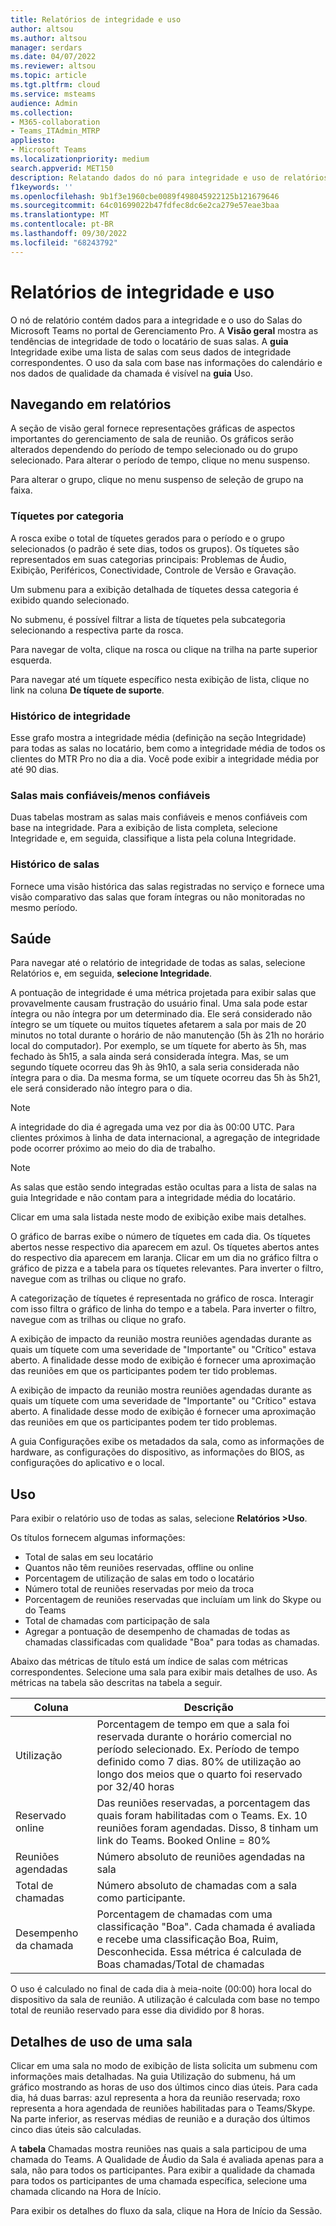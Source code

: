 ```yaml
---
title: Relatórios de integridade e uso
author: altsou
ms.author: altsou
manager: serdars
ms.date: 04/07/2022
ms.reviewer: altsou
ms.topic: article
ms.tgt.pltfrm: cloud
ms.service: msteams
audience: Admin
ms.collection:
- M365-collaboration
- Teams_ITAdmin_MTRP
appliesto:
- Microsoft Teams
ms.localizationpriority: medium
search.appverid: MET150
description: Relatando dados do nó para integridade e uso de relatórios
f1keywords: ''
ms.openlocfilehash: 9b1f3e1960cbe0089f498045922125b121679646
ms.sourcegitcommit: 64c01699022b47fdfec8dc6e2ca279e57eae3baa
ms.translationtype: MT
ms.contentlocale: pt-BR
ms.lasthandoff: 09/30/2022
ms.locfileid: "68243792"
---
```

# <a name="health-and-usage-reports"></a>Relatórios de integridade e uso

O nó de relatório contém dados para a integridade e o uso do Salas do Microsoft Teams no portal de Gerenciamento Pro. A **Visão geral** mostra as tendências de integridade de todo o locatário de suas salas. A **guia** Integridade exibe uma lista de salas com seus dados de integridade correspondentes. O uso da sala com base nas informações do calendário e nos dados de qualidade da chamada é visível na **guia** Uso.

## <a name="navigating-reports"></a>Navegando em relatórios

<!--![A screenshot of active tickets bar graph](../media/health-and-usage-002new.png)-->

A seção de visão geral fornece representações gráficas de aspectos importantes do gerenciamento de sala de reunião. Os gráficos serão alterados dependendo do período de tempo selecionado ou do grupo selecionado. Para alterar o período de tempo, clique no menu suspenso.

<!--!![A screenshot of a menu to choose a day](../media/health-and-usage-004.png)-->

Para alterar o grupo, clique no menu suspenso de seleção de grupo na faixa.

<!--!![A screenshot of the banner menu auto-generated](../media/health-and-usage-005.png)-->
### <a name="tickets-by-category"></a>Tíquetes por categoria

A rosca exibe o total de tíquetes gerados para o período e o grupo selecionados (o padrão é sete dias, todos os grupos). Os tíquetes são representados em suas categorias principais: Problemas de Áudio, Exibição, Periféricos, Conectividade, Controle de Versão e Gravação.

<!--!![A screenshot of pie chart tickets by category](../media/health-and-usage-006.png)-->

Um submenu para a exibição detalhada de tíquetes dessa categoria é exibido quando selecionado.

<!--!![A screenshot of tickets and versioning side by side](../media/health-and-usage-007.png)-->

No submenu, é possível filtrar a lista de tíquetes pela subcategoria selecionando a respectiva parte da rosca. 

<!--!![A screenshot tickets by subcategory automatically generated](../media/health-and-usage-008.png)-->

Para navegar de volta, clique na rosca ou clique na trilha na parte superior esquerda.

Para navegar até um tíquete específico nesta exibição de lista, clique no link na coluna **De tíquete de suporte**.

<!--### Ticket history

The ticket history graph shows a comparison of incidents assigned to you or Microsoft over the specified time period.

> [!NOTE]
> If a ticket changes owner in a day, whoever owns the assignment for the majority of that day will have the ticket counted towards them. For example, if you assign the ticket to Microsoft early in the day, the ticket counts towards **Assigned to Microsoft** for the day.

<!--![A screen shot of Tickets history by different periods](../media/health-and-usage-009.png)-->

### <a name="health-history"></a>Histórico de integridade

Esse grafo mostra a integridade média (definição na seção Integridade) para todas as salas no locatário, bem como a integridade média de todos os clientes do MTR Pro no dia a dia. Você pode exibir a integridade média por até 90 dias.

<!--!![A screenshot of rooms health and average health](../media/health-and-usage-010.png)-->

### <a name="most-reliableleast-reliable-rooms"></a>Salas mais confiáveis/menos confiáveis

Duas tabelas mostram as salas mais confiáveis e menos confiáveis com base na integridade. Para a exibição de lista completa, selecione Integridade e, em seguida, classifique a lista pela coluna Integridade.

### <a name="rooms-history"></a>Histórico de salas

Fornece uma visão histórica das salas registradas no serviço e fornece uma visão comparativo das salas que foram íntegras ou não monitoradas no mesmo período.

## <a name="health"></a>Saúde

Para navegar até o relatório de integridade de todas as salas, selecione Relatórios e, em seguida,  **selecione Integridade**.

<!--!![A screenshot of a Reports health percentage](../media/health-and-usage-001.png)-->

A pontuação de integridade é uma métrica projetada para exibir salas que provavelmente causam frustração do usuário final. Uma sala pode estar íntegra ou não íntegra por um determinado dia. Ele será considerado não íntegro se um tíquete ou muitos tíquetes afetarem a sala por mais de 20 minutos no total durante o horário de não manutenção (5h às 21h no horário local do computador). Por exemplo, se um tíquete for aberto às 5h, mas fechado às 5h15, a sala ainda será considerada íntegra. Mas, se um segundo tíquete ocorreu das 9h às 9h10, a sala seria considerada não íntegra para o dia. Da mesma forma, se um tíquete ocorreu das 5h às 5h21, ele será considerado não íntegro para o dia.

> [!NOTE]
> A integridade do dia é agregada uma vez por dia às 00:00 UTC. Para clientes próximos à linha de data internacional, a agregação de integridade pode ocorrer próximo ao meio do dia de trabalho.

> [!NOTE]
> As salas que estão sendo integradas estão ocultas para a lista de salas na guia Integridade e não contam para a integridade média do locatário.

Clicar em uma sala listada neste modo de exibição exibe mais detalhes.

O gráfico de barras exibe o número de tíquetes em cada dia. Os tíquetes abertos nesse respectivo dia aparecem em azul. Os tíquetes abertos antes do respectivo dia aparecem em laranja. Clicar em um dia no gráfico filtra o gráfico de pizza e a tabela para os tíquetes relevantes. Para inverter o filtro, navegue com as trilhas ou clique no grafo.

A categorização de tíquetes é representada no gráfico de rosca. Interagir com isso filtra o gráfico de linha do tempo e a tabela. Para inverter o filtro, navegue com as trilhas ou clique no grafo.

<!--!![A screenshot of a Reports health bar graph](../media/health-and-usage-014.png)-->

A exibição de impacto da reunião mostra reuniões agendadas durante as quais um tíquete com uma severidade de "Importante" ou "Crítico" estava aberto. A finalidade desse modo de exibição é fornecer uma aproximação das reuniões em que os participantes podem ter tido problemas.

A exibição de impacto da reunião mostra reuniões agendadas durante as quais um tíquete com uma severidade de "Importante" ou "Crítico" estava aberto. A finalidade desse modo de exibição é fornecer uma aproximação das reuniões em que os participantes podem ter tido problemas.

<!--![A screenshot of a Reports meeting impact](../media/health-and-usage-015.png)-->

A guia Configurações exibe os metadados da sala, como as informações de hardware, as configurações do dispositivo, as informações do BIOS, as configurações do aplicativo e o local.

## <a name="usage"></a>Uso

Para exibir o relatório uso de todas as salas, selecione **Relatórios >Uso**.

<!--!![A screenshot of all rooms' usage by health](../media/health-and-usage-011.png)-->

Os títulos fornecem algumas informações:

- Total de salas em seu locatário
- Quantos não têm reuniões reservadas, offline ou online
- Porcentagem de utilização de salas em todo o locatário
- Número total de reuniões reservadas por meio da troca
- Porcentagem de reuniões reservadas que incluíam um link do Skype ou do Teams
- Total de chamadas com participação de sala
- Agregar a pontuação de desempenho de chamadas de todas as chamadas classificadas com qualidade "Boa" para todas as chamadas. 

Abaixo das métricas de título está um índice de salas com métricas correspondentes. Selecione uma sala para exibir mais detalhes de uso. As métricas na tabela são descritas na tabela a seguir.

|Coluna|Descrição|
|---|---|
|Utilização|Porcentagem de tempo em que a sala foi reservada durante o horário comercial no período selecionado. Ex. Período de tempo definido como 7 dias. 80% de utilização ao longo dos meios que o quarto foi reservado por 32/40 horas|
|Reservado online|Das reuniões reservadas, a porcentagem das quais foram habilitadas com o Teams. Ex. 10 reuniões foram agendadas. Disso, 8 tinham um link do Teams. Booked Online = 80%|
|Reuniões agendadas|Número absoluto de reuniões agendadas na sala|
|Total de chamadas|Número absoluto de chamadas com a sala como participante.|
Desempenho da chamada|Porcentagem de chamadas com uma classificação "Boa". Cada chamada é avaliada e recebe uma classificação Boa, Ruim, Desconhecida. Essa métrica é calculada de Boas chamadas/Total de chamadas|

O uso é calculado no final de cada dia à meia-noite (00:00) hora local do dispositivo da sala de reunião. A utilização é calculada com base no tempo total de reunião reservado para esse dia dividido por 8 horas.

## <a name="usage-details-of-a-room"></a>Detalhes de uso de uma sala

Clicar em uma sala no modo de exibição de lista solicita um submenu com informações mais detalhadas. Na guia Utilização do submenu, há um gráfico mostrando as horas de uso dos últimos cinco dias úteis. Para cada dia, há duas barras: azul representa a hora da reunião reservada; roxo representa a hora agendada de reuniões habilitadas para o Teams/Skype. Na parte inferior, as reservas médias de reunião e a duração dos últimos cinco dias úteis são calculadas.

<!--![A screenshot of utilization by hours per day](../media/health-and-usage-012.png)-->

A **tabela** Chamadas mostra reuniões nas quais a sala participou de uma chamada do Teams. A Qualidade de Áudio da Sala é avaliada apenas para a sala, não para todos os participantes. Para exibir a qualidade da chamada para todos os participantes de uma chamada específica, selecione uma chamada clicando na Hora de Início.

<!--!![A screenshot of room audio quality](../media/health-and-usage-016.png)-->

Para exibir os detalhes do fluxo da sala, clique na Hora de Início da Sessão.
